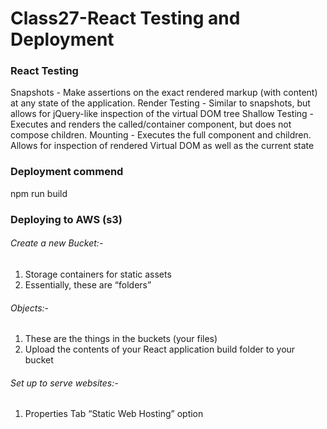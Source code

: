 # Class27-React Testing and Deployment

### React Testing
Snapshots - Make assertions on the exact rendered markup (with content) at any state of the application.
Render Testing - Similar to snapshots, but allows for jQuery-like inspection of the virtual DOM tree
Shallow Testing - Executes and renders the called/container component, but does not compose children.
Mounting - Executes the full component and children. Allows for inspection of rendered Virtual DOM as well as the current state

### Deployment commend
npm run build

### Deploying to AWS (s3)
###### Create a new Bucket:-
1. Storage containers for static assets
2. Essentially, these are “folders”
###### Objects:-
1. These are the things in the buckets (your files)
2. Upload the contents of your React application build folder to your bucket
###### Set up to serve websites:-
1. Properties Tab “Static Web Hosting” option

